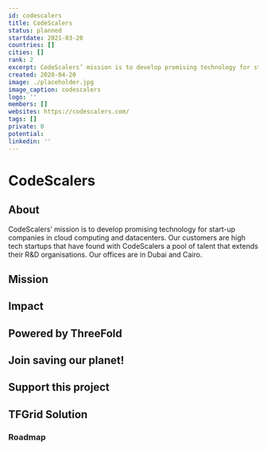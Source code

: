 ```yaml
---
id: codescalers
title: CodeScalers
status: planned
startdate: 2021-03-20
countries: []
cities: []
rank: 2
excerpt: CodeScalers’ mission is to develop promising technology for start-up companies in cloud computing and datacenters.
created: 2020-04-20
image: ./placeholder.jpg
image_caption: codescalers
logo: ''
members: []
websites: https://codescalers.com/
tags: []
private: 0
potential:
linkedin: ''
---
```


# CodeScalers

## About

CodeScalers’ mission is to develop promising technology for start-up companies in cloud computing and datacenters. Our customers are high tech startups that have found with CodeScalers a pool of talent that extends their R&D organisations. Our offices are in Dubai and Cairo.


## Mission

## Impact

## Powered by ThreeFold

## Join saving our planet!

## Support this project

## TFGrid Solution

### Roadmap



